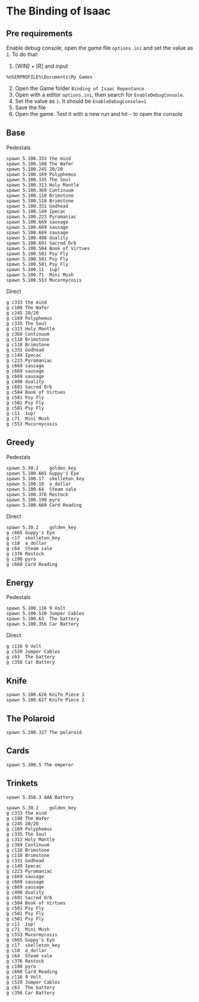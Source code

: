 # The Binding of Isaac

## Pre requirements

Enable debug console, open the game file `options.ini` and set the value as `1`. To do that:
1. [WIN] + [R] and input 
  ```
  %USERPROFILE%\Documents\My Games
  ```
2. Open the Game folder `Binding of Isaac Repentance`
3. Open with a editor `options.ini`, then search for `EnableDebugConsole`.
4. Set the value as `1`. It should be `EnableDebugConsole=1`
5. Save the file
6. Open the game. Test it with a new run and hit `~` to open the console

## Base 

Pedestals
```
spawn 5.100.333 the mind
spawn 5.100.108 The Wafer
spawn 5.100.245 20/20
spawn 5.100.169 Polyphemus
spawn 5.100.335 The Soul
spawn 5.100.313 Holy Mantle
spawn 5.100.369 Continuum
spawn 5.100.118 Brimstone
spawn 5.100.118 Brimstone
spawn 5.100.331 Godhead
spawn 5.100.149 Ipecac
spawn 5.100.223 Pyromaniac
spawn 5.100.669 sausage
spawn 5.100.669 sausage
spawn 5.100.669 sausage
spawn 5.100.498 duality
spawn 5.100.691 Sacred Orb
spawn 5.100.584 Book of Virtues
spawn 5.100.581 Psy Fly
spawn 5.100.581 Psy Fly
spawn 5.100.581 Psy Fly
spawn 5.100.11  1up!
spawn 5.100.71  Mini Mush
spawn 5.100.553 Mucormycosis

```

Direct
```
g c333 the mind
g c108 The Wafer
g c245 20/20
g c169 Polyphemus
g c335 The Soul
g c313 Holy Mantle
g c369 Continuum
g c118 Brimstone
g c118 Brimstone
g c331 Godhead
g c149 Ipecac
g c223 Pyromaniac
g c669 sausage
g c669 sausage
g c669 sausage
g c498 duality
g c691 Sacred Orb
g c584 Book of Virtues
g c581 Psy Fly
g c581 Psy Fly
g c581 Psy Fly
g c11  1up!
g c71  Mini Mush
g c553 Mucormycosis

```


## Greedy

Pedestals
```
spawn 5.30.2    golden_key
spawn 5.100.665 Guppy's Eye
spawn 5.100.17  skelleton_key
spawn 5.100.18  a_dollar
spawn 5.100.64  Steam sale
spawn 5.100.376 Restock
spawn 5.100.190 pyro
spawn 5.100.660 Card Reading

```

Direct
```
spawn 5.30.2    golden_key
g c665 Guppy's Eye
g c17  skelleton_key
g c18  a_dollar
g c64  Steam sale
g c376 Restock
g c190 pyro
g c660 Card Reading

```

## Energy

Pedestals

```
spawn 5.100.116 9 Volt
spawn 5.100.520 Jumper Cables
spawn 5.100.63  The battery
spawn 5.100.356 Car Battery

```

Direct
```
g c116 9 Volt
g c520 Jumper Cables
g c63  The battery
g c356 Car Battery

```



## Knife

```
spawn 5.100.626 Knife Piece 1
spawn 5.100.627 Knife Piece 2

```


## The Polaroid

```
spawn 5.100.327 The polaroid

```

## Cards

```
spawn 5.300.5 The emperor

```

## Trinkets

```
spawn 5.350.3 AAA Battery

```





```
spawn 5.30.2    golden_key
g c333 the mind
g c108 The Wafer
g c245 20/20
g c169 Polyphemus
g c335 The Soul
g c313 Holy Mantle
g c369 Continuum
g c118 Brimstone
g c118 Brimstone
g c331 Godhead
g c149 Ipecac
g c223 Pyromaniac
g c669 sausage
g c669 sausage
g c669 sausage
g c498 duality
g c691 Sacred Orb
g c584 Book of Virtues
g c581 Psy Fly
g c581 Psy Fly
g c581 Psy Fly
g c11  1up!
g c71  Mini Mush
g c553 Mucormycosis
g c665 Guppy's Eye
g c17  skelleton_key
g c18  a_dollar
g c64  Steam sale
g c376 Restock
g c190 pyro
g c660 Card Reading
g c116 9 Volt
g c520 Jumper Cables
g c63  The battery
g c356 Car Battery


```
